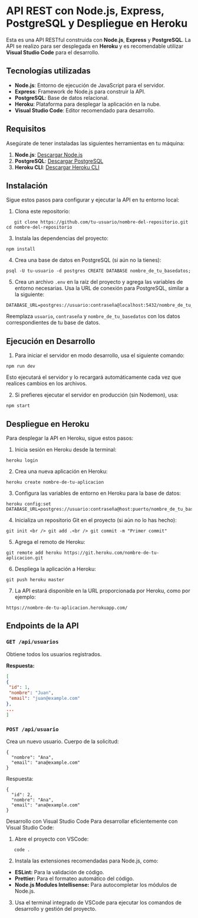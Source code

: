 # API REST con Node.js, Express, PostgreSQL y Despliegue en Heroku

Esta es una API RESTful construida con **Node.js**, **Express** y **PostgreSQL**. La API se realizo para ser desplegada en **Heroku** y es recomendable utilizar **Visual Studio Code** para el desarrollo. 

## Tecnologías utilizadas

- **Node.js**: Entorno de ejecución de JavaScript para el servidor.
- **Express**: Framework de Node.js para construir la API.
- **PostgreSQL**: Base de datos relacional.
- **Heroku**: Plataforma para desplegar la aplicación en la nube.
- **Visual Studio Code**: Editor recomendado para desarrollo.

## Requisitos

Asegúrate de tener instaladas las siguientes herramientas en tu máquina:

1. **Node.js**: [Descargar Node.js](https://nodejs.org/)
2. **PostgreSQL**: [Descargar PostgreSQL](https://www.postgresql.org/download/)
3. **Heroku CLI**: [Descargar Heroku CLI](https://devcenter.heroku.com/articles/heroku-cli)

## Instalación

Sigue estos pasos para configurar y ejecutar la API en tu entorno local:

1. Clona este repositorio:
```
   git clone https://github.com/tu-usuario/nombre-del-repositorio.git cd nombre-del-repositorio
```
3. Instala las dependencias del proyecto:
```
npm install
```

4. Crea una base de datos en PostgreSQL (si aún no la tienes):
```
psql -U tu-usuario -d postgres CREATE DATABASE nombre_de_tu_basedatos;
```

5. Crea un archivo `.env` en la raíz del proyecto y agrega las variables de entorno necesarias. Usa la URL de conexión para PostgreSQL, similar a la siguiente:
```
DATABASE_URL=postgres://usuario:contraseña@localhost:5432/nombre_de_tu_basedatos
```

Reemplaza `usuario`, `contraseña` y `nombre_de_tu_basedatos` con los datos correspondientes de tu base de datos.

## Ejecución en Desarrollo

1. Para iniciar el servidor en modo desarrollo, usa el siguiente comando:
```
npm run dev
```
Esto ejecutará el servidor y lo recargará automáticamente cada vez que realices cambios en los archivos.

2. Si prefieres ejecutar el servidor en producción (sin Nodemon), usa:
```
npm start
```

## Despliegue en Heroku

Para desplegar la API en Heroku, sigue estos pasos:

1. Inicia sesión en Heroku desde la terminal:
```
heroku login
```

2. Crea una nueva aplicación en Heroku:
```
heroku create nombre-de-tu-aplicacion
```

3. Configura las variables de entorno en Heroku para la base de datos:
```
heroku config:set DATABASE_URL=postgres://usuario:contraseña@host:puerto/nombre_de_tu_basedatos
```

4. Inicializa un repositorio Git en el proyecto (si aún no lo has hecho):
```
git init <br /> git add .<br /> git commit -m "Primer commit"
```

5. Agrega el remoto de Heroku:
```
git remote add heroku https://git.heroku.com/nombre-de-tu-aplicacion.git
```

6. Despliega la aplicación a Heroku:
```
git push heroku master
```

7. La API estará disponible en la URL proporcionada por Heroku, como por ejemplo:
```
https://nombre-de-tu-aplicacion.herokuapp.com/
```

## Endpoints de la API

### `GET /api/usuarios`

Obtiene todos los usuarios registrados.

**Respuesta:**
```json
[
{
 "id": 1,
 "nombre": "Juan",
 "email": "juan@example.com"
},
...
]
```

### `POST /api/usuario`
Crea un nuevo usuario.
Cuerpo de la solicitud:
```
{
  "nombre": "Ana",
  "email": "ana@example.com"
}
```
Respuesta:
```
{
  "id": 2,
  "nombre": "Ana",
  "email": "ana@example.com"
}
```

Desarrollo con Visual Studio Code
Para desarrollar eficientemente con Visual Studio Code:

1. Abre el proyecto con VSCode:
```
   code .
```
2. Instala las extensiones recomendadas para Node.js, como:

- **ESLint:** Para la validación de código.
- **Prettier:** Para el formateo automático del código.
- **Node.js Modules Intellisense:** Para autocompletar los módulos de Node.js.

3. Usa el terminal integrado de VSCode para ejecutar los comandos de desarrollo y gestión del proyecto.




